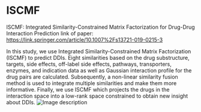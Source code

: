 # ISCMF
ISCMF: Integrated Similarity-Constrained Matrix Factorization for Drug-Drug Interaction Prediction
link of paper: https://link.springer.com/article/10.1007%2Fs13721-019-0215-3

In this study, we use Integrated Similarity-Constrained Matrix Factorization (ISCMF) to predict DDIs. Eight similarities based on the drug substructure, targets, side effects, off-label side effects, pathways, transporters, enzymes, and indication data as well as Gaussian interaction profile for the drug pairs are calculated. Subsequently, a non-linear similarity fusion method is used to integrate multiple similarities and make them more informative. Finally, we use ISCMF which projects the drugs in the interaction space into a low-rank space constrained to obtain new insight about DDIs.
![Image description](https://github.com/nrohani/ISCMF/blob/master/abstract.jpg)
